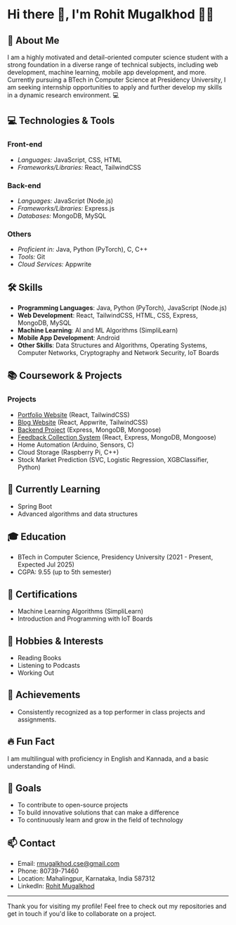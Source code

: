 # Hi there 👋, I'm Rohit Mugalkhod 👨‍💻

## 🚀 About Me

I am a highly motivated and detail-oriented computer science student with a strong foundation in a diverse range of technical subjects, including web development, machine learning, mobile app development, and more. Currently pursuing a BTech in Computer Science at Presidency University, I am seeking internship opportunities to apply and further develop my skills in a dynamic research environment. 💻

## 💻 Technologies & Tools

### Front-end

- _Languages:_ JavaScript, CSS, HTML
- _Frameworks/Libraries:_ React, TailwindCSS

### Back-end

- _Languages:_ JavaScript (Node.js)
- _Frameworks/Libraries:_ Express.js
- _Databases:_ MongoDB, MySQL

### Others

- _Proficient in:_ Java, Python (PyTorch), C, C++
- _Tools:_ Git
- _Cloud Services:_ Appwrite

## 🛠️ Skills

- **Programming Languages**: Java, Python (PyTorch), JavaScript (Node.js)
- **Web Development**: React, TailwindCSS, HTML, CSS, Express, MongoDB, MySQL
- **Machine Learning**: AI and ML Algorithms (SimpliLearn)
- **Mobile App Development**: Android
- **Other Skills**: Data Structures and Algorithms, Operating Systems, Computer Networks, Cryptography and Network Security, IoT Boards

## 📚 Coursework & Projects

### Projects

- [Portfolio Website](https://rohit-m.netlify.app/) (React, TailwindCSS)
- [Blog Website](https://blog-news-15.netlify.app/) (React, Appwrite, TailwindCSS)
- [Backend Project](https://github.com/RohitM1518/Youtube-Clone-Backend-Project) (Express, MongoDB, Mongoose)
- [Feedback Collection System](https://github.com/RohitM1518/Feedback-Project) (React, Express, MongoDB, Mongoose)
- Home Automation (Arduino, Sensors, C)
- Cloud Storage (Raspberry Pi, C++)
- Stock Market Prediction (SVC, Logistic Regression, XGBClassifier, Python)

## 🌱 Currently Learning

- Spring Boot
- Advanced algorithms and data structures

## 🎓 Education

- BTech in Computer Science, Presidency University (2021 - Present, Expected Jul 2025)
- CGPA: 9.55 (up to 5th semester)

## 📜 Certifications

- Machine Learning Algorithms (SimpliLearn)
- Introduction and Programming with IoT Boards

## 🎯 Hobbies & Interests

- Reading Books
- Listening to Podcasts
- Working Out

## 🌟 Achievements

- Consistently recognized as a top performer in class projects and assignments.

## 🔥 Fun Fact

I am multilingual with proficiency in English and Kannada, and a basic understanding of Hindi.

## 🥅 Goals

- To contribute to open-source projects
- To build innovative solutions that can make a difference
- To continuously learn and grow in the field of technology

## 📫 Contact

- Email: rmugalkhod.cse@gmail.com
- Phone: 80739-71460
- Location: Mahalingpur, Karnataka, India 587312
- LinkedIn: [Rohit Mugalkhod](https://www.linkedin.com/in/rohit-mugalkhod)

---

Thank you for visiting my profile! Feel free to check out my repositories and get in touch if you'd like to collaborate on a project.
